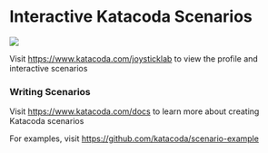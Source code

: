 # Interactive Katacoda Scenarios

[![](http://shields.katacoda.com/katacoda/joysticklab/count.svg)](https://www.katacoda.com/joysticklab "Get your profile on Katacoda.com")

Visit https://www.katacoda.com/joysticklab to view the profile and interactive scenarios

### Writing Scenarios
Visit https://www.katacoda.com/docs to learn more about creating Katacoda scenarios

For examples, visit https://github.com/katacoda/scenario-example
